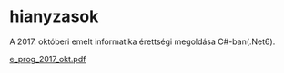 # hianyzasok
A 2017. októberi emelt informatika érettségi megoldása C#-ban(.Net6).

[e_prog_2017_okt.pdf](https://github.com/bendihu/hianyzasok/files/8073776/e_prog_2017_okt.pdf)

